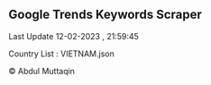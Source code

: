 

## Google Trends Keywords Scraper 
 
Last Update 12-02-2023 , 21:59:45

Country List :
VIETNAM.json



© Abdul Muttaqin 
